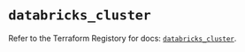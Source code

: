 # `databricks_cluster`

Refer to the Terraform Registory for docs: [`databricks_cluster`](https://registry.terraform.io/providers/databricks/databricks/1.28.1/docs/resources/cluster).
